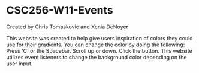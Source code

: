# CSC256-W11-Events

Created by Chris Tomaskovic and Xenia DeNoyer

This website was created to help give users inspiration of colors they could use for their gradients. You can change the color by doing the following: Press 'C' or the Spacebar. Scroll up or down. Click the button. This website utilizes event listeners to change the background color depending on the user input.
